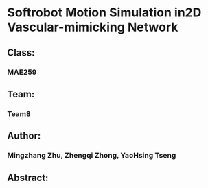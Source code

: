 # Softrobot Motion Simulation in2D Vascular-mimicking Network

## Class: 
### MAE259

## Team: 
### Team8

## Author: 
### Mingzhang Zhu, Zhengqi Zhong, YaoHsing Tseng

## Abstract: 
###







